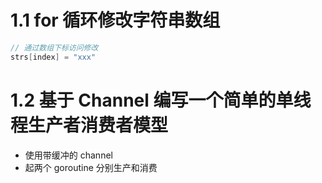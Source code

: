 # 1.1 for 循环修改字符串数组
```go
// 通过数组下标访问修改
strs[index] = "xxx"
```


# 1.2 基于 Channel 编写一个简单的单线程生产者消费者模型
* 使用带缓冲的 channel
* 起两个 goroutine 分别生产和消费